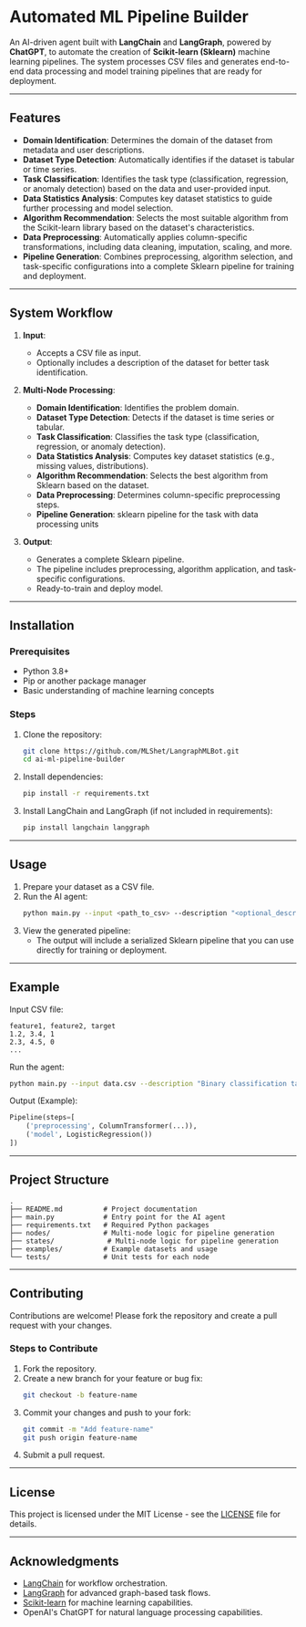 # Automated ML Pipeline Builder

An AI-driven agent built with **LangChain** and **LangGraph**, powered by **ChatGPT**, to automate the creation of **Scikit-learn (Sklearn)** machine learning pipelines. The system processes CSV files and generates end-to-end data processing and model training pipelines that are ready for deployment.

---

## Features

- **Domain Identification**: Determines the domain of the dataset from metadata and user descriptions.
- **Dataset Type Detection**: Automatically identifies if the dataset is tabular or time series.
- **Task Classification**: Identifies the task type (classification, regression, or anomaly detection) based on the data and user-provided input.
- **Data Statistics Analysis**: Computes key dataset statistics to guide further processing and model selection.
- **Algorithm Recommendation**: Selects the most suitable algorithm from the Scikit-learn library based on the dataset's characteristics.
- **Data Preprocessing**: Automatically applies column-specific transformations, including data cleaning, imputation, scaling, and more.
- **Pipeline Generation**: Combines preprocessing, algorithm selection, and task-specific configurations into a complete Sklearn pipeline for training and deployment.

---

## System Workflow

1. **Input**:
   - Accepts a CSV file as input.
   - Optionally includes a description of the dataset for better task identification.

2. **Multi-Node Processing**:
   - **Domain Identification**: Identifies the problem domain.
   - **Dataset Type Detection**: Detects if the dataset is time series or tabular.
   - **Task Classification**: Classifies the task type (classification, regression, or anomaly detection).
   - **Data Statistics Analysis**: Computes key dataset statistics (e.g., missing values, distributions).
   - **Algorithm Recommendation**: Selects the best algorithm from Sklearn based on the dataset.
   - **Data Preprocessing**: Determines column-specific preprocessing steps.
   - **Pipeline Generation**: sklearn pipeline for the task with data processing units

3. **Output**:
   - Generates a complete Sklearn pipeline.
   - The pipeline includes preprocessing, algorithm application, and task-specific configurations.
   - Ready-to-train and deploy model.

---

## Installation

### Prerequisites
- Python 3.8+
- Pip or another package manager
- Basic understanding of machine learning concepts

### Steps
1. Clone the repository:
   ```bash
   git clone https://github.com/MLShet/LangraphMLBot.git
   cd ai-ml-pipeline-builder
   ```

2. Install dependencies:
   ```bash
   pip install -r requirements.txt
   ```

3. Install LangChain and LangGraph (if not included in requirements):
   ```bash
   pip install langchain langgraph
   ```

---

## Usage

1. Prepare your dataset as a CSV file.
2. Run the AI agent:
   ```bash
   python main.py --input <path_to_csv> --description "<optional_description>"
   ```
3. View the generated pipeline:
   - The output will include a serialized Sklearn pipeline that you can use directly for training or deployment.

---

## Example

Input CSV file:
```
feature1, feature2, target
1.2, 3.4, 1
2.3, 4.5, 0
...
```

Run the agent:
```bash
python main.py --input data.csv --description "Binary classification task"
```

Output (Example):
```python
Pipeline(steps=[
    ('preprocessing', ColumnTransformer(...)),
    ('model', LogisticRegression())
])
```

---

## Project Structure
```
.
├── README.md          # Project documentation
├── main.py            # Entry point for the AI agent
├── requirements.txt   # Required Python packages
├── nodes/             # Multi-node logic for pipeline generation
├── states/             # Multi-node logic for pipeline generation
├── examples/          # Example datasets and usage
└── tests/             # Unit tests for each node
```

---

## Contributing
Contributions are welcome! Please fork the repository and create a pull request with your changes.

### Steps to Contribute
1. Fork the repository.
2. Create a new branch for your feature or bug fix:
   ```bash
   git checkout -b feature-name
   ```
3. Commit your changes and push to your fork:
   ```bash
   git commit -m "Add feature-name"
   git push origin feature-name
   ```
4. Submit a pull request.

---

## License
This project is licensed under the MIT License - see the [LICENSE](LICENSE) file for details.

---

## Acknowledgments
- [LangChain](https://github.com/hwchase17/langchain) for workflow orchestration.
- [LangGraph](https://github.com/langgraph/langgraph) for advanced graph-based task flows.
- [Scikit-learn](https://scikit-learn.org) for machine learning capabilities.
- OpenAI's ChatGPT for natural language processing capabilities.

